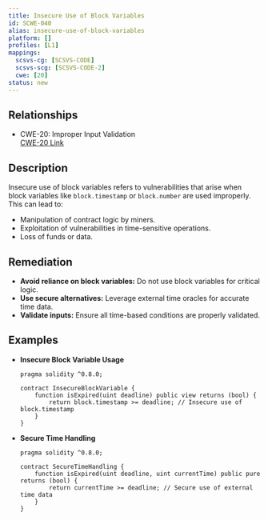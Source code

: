 ```yaml
---
title: Insecure Use of Block Variables
id: SCWE-040
alias: insecure-use-of-block-variables
platform: []
profiles: [L1]
mappings:
  scsvs-cg: [SCSVS-CODE]
  scsvs-scg: [SCSVS-CODE-2]
  cwe: [20]
status: new
---
```


## Relationships
- CWE-20: Improper Input Validation  
  [CWE-20 Link](https://cwe.mitre.org/data/definitions/20.html)

## Description  
Insecure use of block variables refers to vulnerabilities that arise when block variables like `block.timestamp` or `block.number` are used improperly. This can lead to:
- Manipulation of contract logic by miners.
- Exploitation of vulnerabilities in time-sensitive operations.
- Loss of funds or data.

## Remediation
- **Avoid reliance on block variables:** Do not use block variables for critical logic.
- **Use secure alternatives:** Leverage external time oracles for accurate time data.
- **Validate inputs:** Ensure all time-based conditions are properly validated.

## Examples
- **Insecure Block Variable Usage**
    ```solidity
    pragma solidity ^0.8.0;

    contract InsecureBlockVariable {
        function isExpired(uint deadline) public view returns (bool) {
            return block.timestamp >= deadline; // Insecure use of block.timestamp
        }
    }
    ```

- **Secure Time Handling**
    ```solidity
    pragma solidity ^0.8.0;

    contract SecureTimeHandling {
        function isExpired(uint deadline, uint currentTime) public pure returns (bool) {
            return currentTime >= deadline; // Secure use of external time data
        }
    }
    ```
